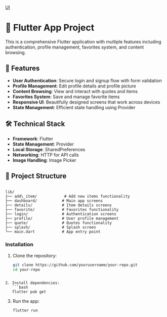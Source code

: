 [UI](https://github.com/user-attachments/assets/f3656317-0858-4171-b739-080dfdc9d4e9)

# 📱 Flutter App Project

This is a comprehensive Flutter application with multiple features including authentication, profile management, favorites system, and content browsing.

## 🌟 Features

- **User Authentication**: Secure login and signup flow with form validation  
- **Profile Management**: Edit profile details and profile picture  
- **Content Browsing**: View and interact with quotes and items  
- **Favorites System**: Save and manage favorite items  
- **Responsive UI**: Beautifully designed screens that work across devices  
- **State Management**: Efficient state handling using Provider  

## 🛠️ Technical Stack

- **Framework**: Flutter  
- **State Management**: Provider  
- **Local Storage**: SharedPreferences  
- **Networking**: HTTP for API calls  
- **Image Handling**: Image Picker  

## 📂 Project Structure

```

lib/
├── add\_item/            # Add new items functionality
├── dashboard/           # Main app screens
├── details/             # Item details screens
├── favorite/            # Favorites functionality
├── login/               # Authentication screens
├── profile/             # User profile management
├── quote/               # Quotes functionality
├── splash/              # Splash screen
└── main.dart            # App entry point

````


### Installation

1. Clone the repository:
   ```bash
   git clone https://github.com/yourusername/your-repo.git
   cd your-repo
````

2. Install dependencies:
   ```bash
   flutter pub get
````

3. Run the app:
   ```bash
   flutter run
````
